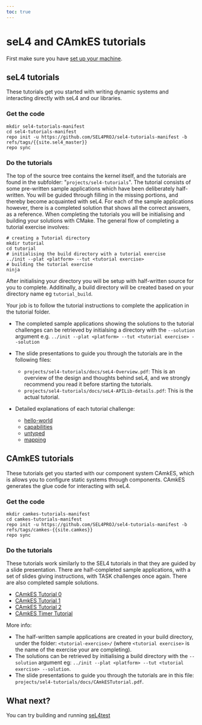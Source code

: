 ```yaml
---
toc: true
---
```

# seL4 and CAmkES tutorials


First make sure you have [set up your machine](/GettingStarted#setting-up-your-machine).

## seL4 tutorials


These tutorials get you started with writing dynamic systems and
interacting directly with seL4 and our libraries.

### Get the code
```
mkdir sel4-tutorials-manifest
cd sel4-tutorials-manifest
repo init -u https://github.com/SEL4PROJ/sel4-tutorials-manifest -b refs/tags/{{site.sel4_master}}
repo sync
```

### Do the tutorials


The top of the source tree contains the kernel itself, and the tutorials are found in the subfolder: "`projects/sel4-tutorials`". The tutorial consists of some pre-written sample applications which have been deliberately half-written. You will be guided through filling in the missing portions, and thereby become acquainted with seL4. For each of the sample applications however, there is a completed solution that shows all the correct answers, as a reference.
When completing the tutorials you will be initialising and building your solutions with CMake. The general flow of completing a tutorial exercise involves:
```
# creating a Tutorial directory
mkdir tutorial
cd tutorial
# initialising the build directory with a tutorial exercise
../init --plat <platform> --tut <tutorial exercise>
# building the tutorial exercise
ninja
```

After initialising your directory you will be setup with half-written source for you to complete. Additinally, a build
directory will be created based on your directory name eg `tutorial_build`.

Your job is to follow the tutorial instructions to complete the application in the tutorial folder.

- The completed sample applications showing the solutions to the
        tutorial challenges can be retrieved by initialsing a directory with the `--solution` argument
        e.g. `../init --plat <platform> --tut <tutorial exercise> --solution`

* The slide presentations to guide you through the tutorials are in the following files:

  - `projects/sel4-tutorials/docs/seL4-Overview.pdf`: This
            is an overview of the design and thoughts behind seL4, and
            we strongly recommend you read it before starting
            the tutorials.
  - `projects/sel4-tutorials/docs/seL4-APILib-details.pdf`:
    This is the actual tutorial.

* Detailed explanations of each tutorial challenge:

  - [hello-world](hello-world)
  - [capabilities](capabilities)
  - [untyped](untyped)
  - [mapping](mapping)

## CAmkES tutorials


These tutorials get you started with our component system CAmkES, which
is allows you to configure static systems through components. CAmkES
generates the glue code for interacting with seL4.

### Get the code
```
mkdir camkes-tutorials-manifest
cd camkes-tutorials-manifest
repo init -u https://github.com/SEL4PROJ/sel4-tutorials-manifest -b refs/tags/camkes-{{site.camkes}}
repo sync
```

### Do the tutorials


These tutorials work similarly to the SEL4 tutorials in that they are
guided by a slide presentation. There are half-completed sample
applications, with a set of slides giving instructions, with TASK
challenges once again. There are also completed sample solutions.

- [CAmkES Tutorial 0](CAmkES_Tutorial_0)
- [CAmkES Tutorial 1](CAmkES_Tutorial_1)
- [CAmkES Tutorial 2](CAmkES_Tutorial_2)
- [CAmkES Timer Tutorial](CAmkES_Timer_Tutorial)

More info:

- The half-written sample applications are created in your build directory, under the
        folder: `<tutorial-exercise>/` (where `<tutorial exercise>` is the name of the exercise your are completing).
- The solutions can be retrieved by initialising a build directory with the `--solution` argument
        eg: `../init --plat <platform> --tut <tutorial exercise> --solution`.
- The slide presentations to guide you through the tutorials are
        in this
        file: `projects/sel4-tutorials/docs/CAmkESTutorial.pdf`.

## What next?


You can try building and running [seL4test](../seL4Test)
